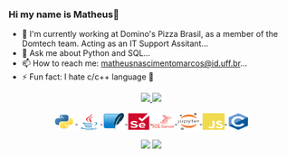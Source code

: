 ### Hi my name is Matheus👋

- 🔭 I'm currently working at Domino's Pizza Brasil, as a member of the Domtech team. Acting as an IT Support Assitant...
- 💬 Ask me about Python and SQL...
- 📫 How to reach me: matheusnascimentomarcos@id.uff.br...
- ⚡ Fun fact: I hate c/c++ language 🤣

<div align="center">
  <a href="https://github.com/MatheusNascimentoMarcos">
  <img height="180em" src="https://github-readme-stats.vercel.app/api?username=MatheusNascimentoMarcos&show_icons=true&theme=tokyonight&include_all_commits=true&count_private=true"/>
  <img height="180em" src="https://github-readme-stats.vercel.app/api/top-langs/?username=MatheusNascimentoMarcos&layout=compact&langs_count=7&theme=tokyonight"/>
   <div>
   <div style="display: inline_block"><br>
  <img align="center" alt="MNM-Python" height="30" width="40" src="https://raw.githubusercontent.com/devicons/devicon/master/icons/python/python-original.svg">
  <img align="center" alt="MNM-Java" height="30" width="40" src="https://github.com/devicons/devicon/blob/master/icons/java/java-original.svg">
  <img align="center" alt="MNM-SQLite" height="30" width="40" src="https://github.com/devicons/devicon/blob/master/icons/sqlite/sqlite-original.svg">
  <img align="center" alt="MNM-Slenium" height="30" width="40" src="https://github.com/devicons/devicon/blob/master/icons/selenium/selenium-original.svg">
  <img align="center" alt="MNM-SQLServer" height="30" width="40" src="https://github.com/devicons/devicon/blob/master/icons/microsoftsqlserver/microsoftsqlserver-plain-wordmark.svg">
  <img align="center" alt="MNM-Jupyter" height="30" width="40" src="https://github.com/devicons/devicon/blob/master/icons/jupyter/jupyter-original-wordmark.svg">
  <img align="center" alt="MNM-JavaScript" height="30" width="40" src="https://github.com/devicons/devicon/blob/master/icons/javascript/javascript-plain.svg">
  <img align="center" alt="MNM-C" height="30" width="40" src="https://github.com/devicons/devicon/blob/master/icons/c/c-original.svg">
</div>
   
</div>
<div style="display: inline_block"><br>
  <a href="https://www.instagram.com/matheusnascimentomarcos/" target="_blank"><img src="https://img.shields.io/badge/-Instagram-%23E4405F?style=for-the-badge&logo=instagram&logoColor=white" target="_blank"></a>
  <a href="https://www.linkedin.com/in/matheus-nascimento-b0ab691b6" target="_blank"><img src="https://img.shields.io/badge/-LinkedIn-%230077B5?style=for-the-badge&logo=linkedin&logoColor=white" target="_blank"></a>
